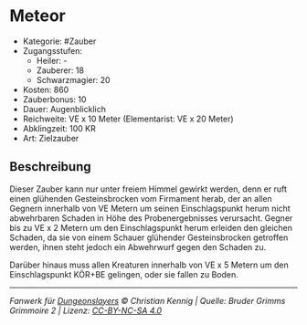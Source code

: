 # Meteor

- Kategorie: #Zauber
- Zugangsstufen:
  - Heiler: -
  - Zauberer: 18
  - Schwarzmagier: 20
- Kosten: 860
- Zauberbonus: 10
- Dauer: Augenblicklich
- Reichweite: VE x 10 Meter (Elementarist: VE x 20 Meter)
- Abklingzeit: 100 KR
- Art: Zielzauber

## Beschreibung

Dieser Zauber kann nur unter freiem Himmel gewirkt werden, denn er ruft einen glühenden Gesteinsbrocken vom Firmament herab, der an allen Gegnern innerhalb von VE Metern um seinen Einschlagspunkt herum nicht abwehrbaren Schaden in Höhe des Probenergebnisses verursacht. Gegner bis zu VE x 2 Metern um den Einschlagspunkt herum erleiden den gleichen Schaden, da sie von einem Schauer glühender Gesteinsbrocken getroffen werden, ihnen steht jedoch ein Abwehrwurf gegen den Schaden zu.

Darüber hinaus muss allen Kreaturen innerhalb von VE x 5 Metern um den Einschlagspunkt KÖR+BE gelingen, oder sie fallen zu Boden.

---

_Fanwerk für [Dungeonslayers](https://www.dungeonslayers.net/) © Christian Kennig | Quelle: Bruder Grimms Grimmoire 2 | Lizenz: [CC-BY-NC-SA 4.0](https://creativecommons.org/licenses/by-nc-sa/4.0/deed.de)_
